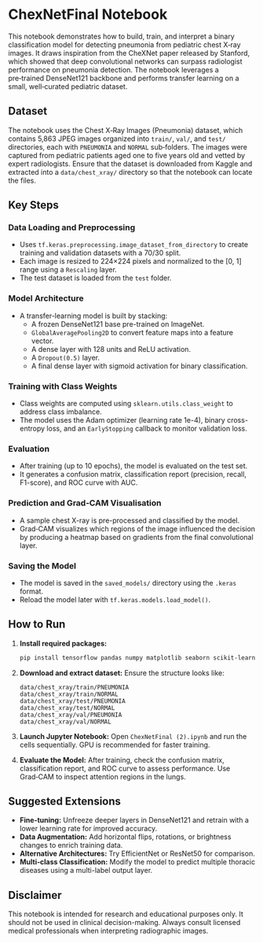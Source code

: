 # ChexNetFinal Notebook

This notebook demonstrates how to build, train, and interpret a binary classification model for detecting pneumonia from pediatric chest X‑ray images. It draws inspiration from the CheXNet paper released by Stanford, which showed that deep convolutional networks can surpass radiologist performance on pneumonia detection. The notebook leverages a pre‑trained DenseNet121 backbone and performs transfer learning on a small, well‑curated pediatric dataset.

## Dataset

The notebook uses the Chest X‑Ray Images (Pneumonia) dataset, which contains 5,863 JPEG images organized into `train/`, `val/`, and `test/` directories, each with `PNEUMONIA` and `NORMAL` sub‑folders. The images were captured from pediatric patients aged one to five years old and vetted by expert radiologists. Ensure that the dataset is downloaded from Kaggle and extracted into a `data/chest_xray/` directory so that the notebook can locate the files.

## Key Steps

### Data Loading and Preprocessing
- Uses `tf.keras.preprocessing.image_dataset_from_directory` to create training and validation datasets with a 70/30 split.
- Each image is resized to 224×224 pixels and normalized to the [0, 1] range using a `Rescaling` layer.
- The test dataset is loaded from the `test` folder.

### Model Architecture
- A transfer-learning model is built by stacking:
  - A frozen DenseNet121 base pre-trained on ImageNet.
  - `GlobalAveragePooling2D` to convert feature maps into a feature vector.
  - A dense layer with 128 units and ReLU activation.
  - A `Dropout(0.5)` layer.
  - A final dense layer with sigmoid activation for binary classification.

### Training with Class Weights
- Class weights are computed using `sklearn.utils.class_weight` to address class imbalance.
- The model uses the Adam optimizer (learning rate 1e-4), binary cross-entropy loss, and an `EarlyStopping` callback to monitor validation loss.

### Evaluation
- After training (up to 10 epochs), the model is evaluated on the test set.
- It generates a confusion matrix, classification report (precision, recall, F1-score), and ROC curve with AUC.

### Prediction and Grad‑CAM Visualisation
- A sample chest X-ray is pre-processed and classified by the model.
- Grad‑CAM visualizes which regions of the image influenced the decision by producing a heatmap based on gradients from the final convolutional layer.

### Saving the Model
- The model is saved in the `saved_models/` directory using the `.keras` format.
- Reload the model later with `tf.keras.models.load_model()`.

## How to Run

1. **Install required packages:**

    ```bash
    pip install tensorflow pandas numpy matplotlib seaborn scikit-learn opencv-python
    ```

2. **Download and extract dataset:**
    Ensure the structure looks like:

    ```
    data/chest_xray/train/PNEUMONIA
    data/chest_xray/train/NORMAL
    data/chest_xray/test/PNEUMONIA
    data/chest_xray/test/NORMAL
    data/chest_xray/val/PNEUMONIA
    data/chest_xray/val/NORMAL
    ```

3. **Launch Jupyter Notebook:**
    Open `ChexNetFinal (2).ipynb` and run the cells sequentially. GPU is recommended for faster training.

4. **Evaluate the Model:**
    After training, check the confusion matrix, classification report, and ROC curve to assess performance. Use Grad‑CAM to inspect attention regions in the lungs.

## Suggested Extensions

- **Fine‑tuning:** Unfreeze deeper layers in DenseNet121 and retrain with a lower learning rate for improved accuracy.
- **Data Augmentation:** Add horizontal flips, rotations, or brightness changes to enrich training data.
- **Alternative Architectures:** Try EfficientNet or ResNet50 for comparison.
- **Multi‑class Classification:** Modify the model to predict multiple thoracic diseases using a multi-label output layer.

## Disclaimer

This notebook is intended for research and educational purposes only. It should not be used in clinical decision-making. Always consult licensed medical professionals when interpreting radiographic images.
